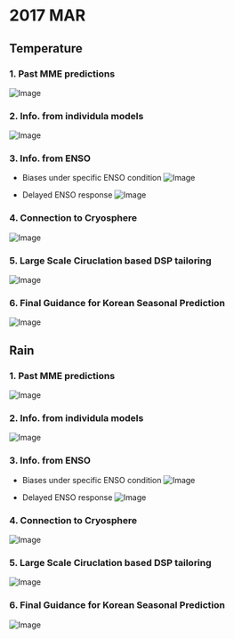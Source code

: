 # 2017 MAR 

## Temperature

### 1. Past MME predictions
![Image](fig_fcst_temp/1_stat.png)

### 2. Info. from individula models
![Image](fig_fcst_temp/2_stat_ens.png)

### 3. Info. from ENSO
- Biases under specific ENSO condition 
![Image](fig_fcst_temp/3_bias_nino.png)

- Delayed ENSO response 
![Image](fig_fcst_temp/4_leadlag_cor_nino.png)

### 4. Connection to Cryosphere 
![Image](fig_fcst_temp/5_leadlag_cor_Cryo.png)

### 5. Large Scale Ciruclation based DSP tailoring
![Image](fig_fcst_temp/6_tailored_forecast.png)

### 6. Final Guidance for Korean Seasonal Prediction
![Image](fig_fcst_temp/7_fcst_guidance.png)

## 
## Rain

### 1. Past MME predictions
![Image](fig_fcst_rain/1_stat.png)

### 2. Info. from individula models
![Image](fig_fcst_rain/2_stat_ens.png)

### 3. Info. from ENSO
- Biases under specific ENSO condition 
![Image](fig_fcst_rain/3_bias_nino.png)

- Delayed ENSO response 
![Image](fig_fcst_rain/4_leadlag_cor_nino.png)

### 4. Connection to Cryosphere 
![Image](fig_fcst_rain/5_leadlag_cor_Cryo.png)

### 5. Large Scale Ciruclation based DSP tailoring
![Image](fig_fcst_rain/6_tailored_forecast.png)

### 6. Final Guidance for Korean Seasonal Prediction
![Image](fig_fcst_rain/7_fcst_guidance.png)


